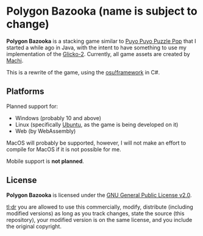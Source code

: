 # Polygon Bazooka (name is subject to change)

**Polygon Bazooka** is a stacking game similar to [Puyo Puyo Puzzle Pop](https://www.google.com/search?q=puyo+puyo+puzzle+pop) that I started a while ago in Java, with the intent to have something to use my implementation of the [Glicko-2](http://www.glicko.net/glicko/glicko2.pdf).
Currently, all game assets are created by [Machi](https://x.com/marblechese).

This is a rewrite of the game, using the [osu!framework](https://github.com/ppy/osu-framework) in C#.

## Platforms
Planned support for:
- Windows (probably 10 and above)
- Linux (specifically [Ubuntu](https://ubuntu.com/), as the game is being developed on it)
- Web (by WebAssembly)

MacOS will probably be supported, however, I will not make an effort to compile for MacOS if it is not possible for me.

Mobile support is **not planned**.

## License
**Polygon Bazooka** is licensed under the [GNU General Public License v2.0](https://www.gnu.org/licenses/old-licenses/gpl-2.0.en.html).

[tl;dr](https://www.tldrlegal.com/license/gnu-general-public-license-v2) you are allowed to use this commercially, modify, distribute (including modified versions) as long as you track changes, state the source (this repository), your modified version is on the same license, and you include the original copyright.
